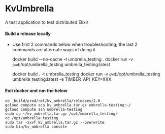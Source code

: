 # KvUmbrella

A test application to test distributed Elixir

#### Build a release locally

-   Use first 2 commands below when troubleshooting; the last 2 commands
    are alternate ways of doing it

      docker build --no-cache -t umbrella_testing .
      docker run -v `pwd`:/opt/umbrella_testing umbrella_testing:latest

      docker build . -t umbrella_testing
      docker run -v `pwd`:/opt/umbrella_testing umbrella_testing:latest -e TIMBER_API_KEY=XXX

#### Exit docker and run the below

    cd _build/prod/rel/kv_umbrella/releases/1.0
    gcloud compute scp kv_umbrella.tar.gz umbrella-testing:~/
    gcloud compute ssh umbrella-testing
    sudo cp ~/kv_umbrella.tar.gz /opt/umbrella_testing/
    cd /opt/umbrella_testing
    sudo tar -zxvf kv_umbrella.tar.gz --overwrite
    sudo bin/kv_umbrella console
